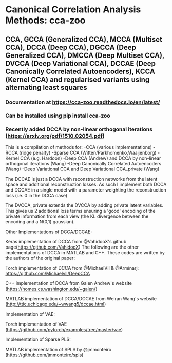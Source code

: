 # Canonical Correlation Analysis Methods: cca-zoo
## CCA, GCCA (Generalized CCA), MCCA (Multiset CCA), DCCA (Deep CCA), DGCCA (Deep Generalized CCA), DMCCA (Deep Multiset CCA), DVCCA (Deep Variational CCA), DCCAE (Deep Canonically Correlated Autoencoders), KCCA (Kernel CCA) and regularised variants using alternating least squares
### Documentation at https://cca-zoo.readthedocs.io/en/latest/
### Can be installed using pip install cca-zoo
### Recently added DCCA by non-linear orthogonal iterations (https://arxiv.org/pdf/1510.02054.pdf)

This is a compilation of methods for: 
-CCA (various implementations) 
-RCCA (ridge penalty)
-Sparse CCA (Witten/Parkhomenko,Waaijenborg)
-Kernel CCA (e.g. Hardoon)
-Deep CCA (Andrew) and DCCA by non-linear orthogonal iterations (Wang)
-Deep Canonically Correlated Autoencoders (Wang)
-Deep Variational CCA and Deep Variational CCA_private (Wang)

The DCCAE is just a DCCA with reconstruction networks from the latent space and additional reconstruction losses. As such I implement both DCCA and DCCAE in a single model with a parameter weighting the reconstruction loss (i.e. 0 in the DCCA case)

The DVCCA_private extends the DVCCA by adding private latent variables. This gives us 2 additional loss terms ensuring a 'good' encoding of the private information from each view (the KL divergence between the encoding and a N(0,1) gaussian). 

Other Implementations of DCCA/DCCAE:

Keras implementation of DCCA from @VahidooX's github page(https://github.com/VahidooX)
The following are the other implementations of DCCA in MATLAB and C++. These codes are written by the authors of the original paper:

Torch implementation of DCCA from @MichaelVll & @Arminarj: https://github.com/Michaelvll/DeepCCA

C++ implementation of DCCA from Galen Andrew's website (https://homes.cs.washington.edu/~galen/)

MATLAB implementation of DCCA/DCCAE from Weiran Wang's website (http://ttic.uchicago.edu/~wwang5/dccae.html)

Implementation of VAE:

Torch implementation of VAE (https://github.com/pytorch/examples/tree/master/vae)

Implementation of Sparse PLS:

MATLAB implementation of SPLS by @jmmonteiro (https://github.com/jmmonteiro/spls)
